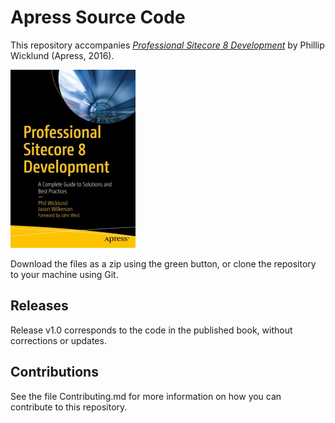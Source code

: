 # Apress Source Code

This repository accompanies [*Professional Sitecore 8 Development*](http://www.apress.com/9781484222911) by Phillip Wicklund (Apress, 2016).

![Cover image](9781484222911.jpg)

Download the files as a zip using the green button, or clone the repository to your machine using Git.

## Releases

Release v1.0 corresponds to the code in the published book, without corrections or updates.

## Contributions

See the file Contributing.md for more information on how you can contribute to this repository.
